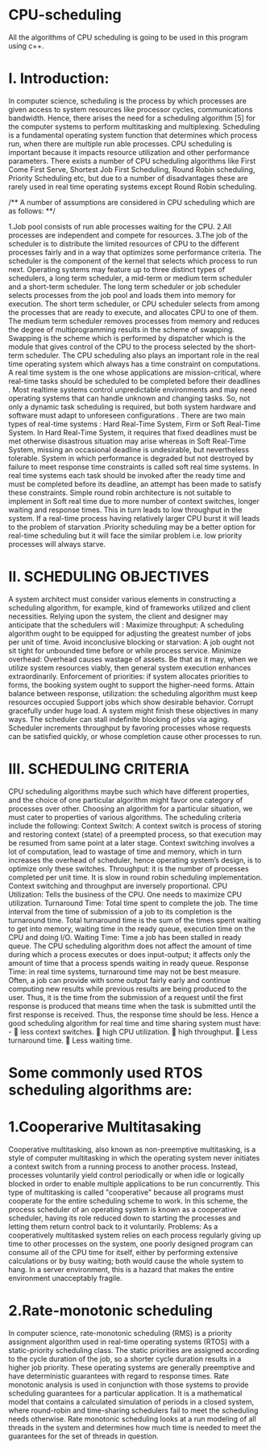 # CPU-scheduling
All the algorithms of CPU scheduling is going to be used in this program using c++.
# I. Introduction:
In computer science, scheduling is the process by which processes are given
access to system resources like processor cycles, communications bandwidth.
Hence, there arises the need for a scheduling algorithm [5] for the computer
systems to perform multitasking and multiplexing.
Scheduling is a fundamental operating system function that determines which
process run, when there are multiple run able processes. CPU scheduling is
important because it impacts resource utilization and other performance
parameters. There exists a number of CPU scheduling algorithms like First
Come First Serve, Shortest Job First Scheduling, Round Robin scheduling,
Priority Scheduling etc, but due to a number of disadvantages these are rarely
used in real time operating systems except Round Robin scheduling.

/** A number of assumptions are considered in CPU scheduling which are as
follows: **/

1.Job pool consists of run able processes waiting for the CPU.
2.All processes are independent and compete for resources.
3.The job of the scheduler is to distribute the limited resources of
CPU to the different processes fairly and in a way that optimizes
some performance criteria.
The scheduler is the component of the kernel that selects which process to run
next. Operating systems may feature up to three distinct types of schedulers, a
long term scheduler, a mid-term or medium term scheduler and a short-term
scheduler. The long term scheduler or job scheduler selects processes from the
job pool and loads them into memory for execution. The short term scheduler,
or CPU scheduler selects from among the processes that are ready to execute,
and allocates CPU to one of them. The medium term scheduler removes
processes from memory and reduces the degree of multiprogramming results
in the scheme of swapping. Swapping is the scheme which is performed by
dispatcher which is the module that gives control of the CPU to the process
selected by the short-term scheduler.
The CPU scheduling also plays an important role in the real time operating
system which always has a time constraint on computations. A real time
system is the one whose applications are mission-critical, where real-time
tasks should be scheduled to be completed before their deadlines . Most realtime systems control unpredictable environments and may need operating
systems that can handle unknown and changing tasks. So, not only a dynamic
task scheduling is required, but both system hardware and software must
adapt to unforeseen configurations .
There are two main types of real-time systems : Hard Real-Time System, Firm
or Soft Real-Time System. In Hard Real-Time System, it requires that fixed
deadlines must be met otherwise disastrous situation may arise whereas in
Soft Real-Time System, missing an occasional deadline is undesirable, but
nevertheless tolerable. System in which performance is degraded but not
destroyed by failure to meet response time constraints is called soft real time
systems.
In real time systems each task should be invoked after the ready time and
must be completed before its deadline, an attempt has been made to
satisfy these constraints. Simple round robin architecture is not suitable to
implement in Soft real time due to more number of context switches,
longer waiting and response times. This in turn leads to low throughput in
the system. If a real-time process having relatively larger CPU burst it will
leads to the problem of starvation .Priority scheduling may be a better
option for real-time scheduling but it will face the similar problem i.e. low
priority processes will always starve.

# II. SCHEDULING OBJECTIVES
A system architect must consider various elements in constructing a scheduling
algorithm, for example, kind of frameworks utilized and client necessities.
Relying upon the system, the client and designer may anticipate that the
schedulers will :
Maximize throughput: A scheduling algorithm ought to be equipped for
adjusting the greatest number of jobs per unit of time.
Avoid inconclusive blocking or starvation: A job ought not sit tight
for unbounded time before or while process service.
Minimize overhead: Overhead causes wastage of assets. Be that as it
may, when we utilize system resources viably, then general system
execution enhances extraordinarily.
Enforcement of priorities: if system allocates priorities to forms, the
booking system ought to support the higher-need forms.
Attain balance between response, utilization: the scheduling
algorithm must keep resources occupied
Support jobs which show desirable behavior.
Corrupt gracefully under huge load.
A system might finish these objectives in many ways. The scheduler can
stall indefinite blocking of jobs via aging. Scheduler increments throughput
by favoring processes whose requests can be satisfied quickly, or whose
completion cause other processes to run.
# III. SCHEDULING CRITERIA
CPU scheduling algorithms maybe such which have different properties, and
the choice of one particular algorithm might favor one category of processes
over other. Choosing an algorithm for a particular situation, we must cater to
properties of various algorithms. The scheduling criteria include the
following:
Context Switch: A context switch is process of storing and restoring
context (state) of a preempted process, so that execution may be resumed
from same point at a later stage. Context switching involves a lot of
computation, lead to wastage of time and memory, which in turn
increases the overhead of scheduler, hence operating system’s design, is
to optimize only these switches.
Throughput: it is the number of processes completed per unit time. It is
slow in round robin scheduling implementation. Context switching and
throughput are inversely proportional.
CPU Utilization: Tells the business of the CPU. One needs to
maximize CPU utilization.
Turnaround Time: Total time spent to complete the job. The time
interval from the time of submission of a job to its completion is the
turnaround time. Total turnaround time is the sum of the times spent
waiting to get into memory, waiting time in the ready queue, execution
time on the CPU and doing I/O.
Waiting Time: Time a job has been stalled in ready queue. The CPU
scheduling algorithm does not affect the amount of time during which a
process executes or does input-output; it affects only the amount of time
that a process spends waiting in ready queue.
Response Time: in real time systems, turnaround time may not be best
measure. Often, a job can provide with some output fairly early and
continue computing new results while previous results are being
produced to the user. Thus, it is the time from the submission of a
request until the first response is produced that means time when the
task is submitted until the first response is received. Thus, the response
time should be less.
Hence a good scheduling algorithm for real time and time sharing system must
have: -
 less context switches.
 high CPU utilization.
 high throughput.
 Less turnaround time.
 Less waiting
time.

# Some commonly used RTOS scheduling algorithms are:
# 1.Cooperarive Multitasaking
Cooperative multitasking, also known as non-preemptive multitasking, is a
style of computer multitasking in which the operating system never initiates
a context switch from a running process to another process. Instead, processes
voluntarily yield control periodically or when idle or logically blocked in order
to enable multiple applications to be run concurrently. This type of multitasking
is called "cooperative" because all programs must cooperate for the entire
scheduling scheme to work. In this scheme, the process scheduler of an
operating system is known as a cooperative scheduler, having its role reduced
down to starting the processes and letting them return control back to it
voluntarily.
Problems:
As a cooperatively multitasked system relies on each process regularly
giving up time to other processes on the system, one poorly designed program
can consume all of the CPU time for itself, either by performing extensive
calculations or by busy waiting; both would cause the whole system to hang. In 
a server environment, this is a hazard that makes the entire environment
unacceptably fragile.
# 2.Rate-monotonic scheduling
In computer science, rate-monotonic scheduling (RMS) is a priority
assignment algorithm used in real-time operating systems (RTOS) with a
static-priority scheduling class. The static priorities are assigned according to
the cycle duration of the job, so a shorter cycle duration results in a higher
job priority.
These operating systems are generally preemptive and have deterministic
guarantees with regard to response times. Rate monotonic analysis is used in
conjunction with those systems to provide scheduling guarantees for a
particular application.
It is a mathematical model that contains a calculated simulation of periods in
a closed system, where round-robin and time-sharing schedulers fail to meet
the scheduling needs otherwise. Rate monotonic scheduling looks at a run
modeling of all threads in the system and determines how much time is
needed to meet the guarantees for the set of threads in question.


